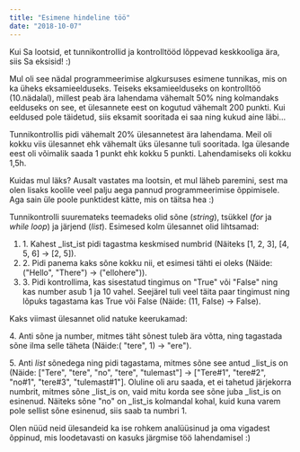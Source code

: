 ```yaml
---
title: "Esimene hindeline töö"
date: "2018-10-07"
---
```


Kui Sa lootsid, et tunnikontrollid ja kontrolltööd lõppevad keskkooliga ära, siis Sa eksisid! :)

Mul oli see nädal programmeerimise algkursuses esimene tunnikas, mis on ka üheks eksamieelduseks. Teiseks eksamieelduseks on kontrolltöö (10.nädalal), millest peab ära lahendama vähemalt 50% ning kolmandaks eelduseks on see, et ülesannete eest on kogutud vähemalt 200 punkti. Kui eeldused pole täidetud, siis eksamit sooritada ei saa ning kukud aine läbi...

Tunnikontrollis pidi vähemalt 20% ülesannetest ära lahendama. Meil oli kokku viis ülesannet ehk vähemalt üks ülesanne tuli sooritada. Iga ülesande eest oli võimalik saada 1 punkt ehk kokku 5 punkti. Lahendamiseks oli kokku 1,5h.

Kuidas mul läks? Ausalt vastates ma lootsin, et mul läheb paremini, sest ma olen lisaks koolile veel palju aega pannud programmeerimise õppimisele. Aga sain üle poole punktidest kätte, mis on täitsa hea :)

Tunnikontrolli suuremateks teemadeks olid sõne (_string_), tsükkel (_for_ ja _while_ _loop_) ja järjend (_list_). Esimesed kolm ülesannet olid lihtsamad:

1. 1\. Kahest _list_ist pidi tagastma keskmised numbrid (Näiteks \[1, 2, 3\], \[4, 5, 6\] -> \[2, 5\]).
2. 2\. Pidi panema kaks sõne kokku nii, et esimesi tähti ei oleks (Näide: ("Hello", "There") -> ("ellohere")).
3. 3\. Pidi kontrollima, kas sisestatud tingimus on "True" või "False" ning kas number asub 1 ja 10 vahel. Seejärel tuli veel täita paar tingimust ning lõpuks tagastama kas True või False (Näide: (11, False) -> False).

Kaks viimast ülesannet olid natuke keerukamad:

4\. Anti sõne ja number, mitmes täht sõnest tuleb ära võtta, ning tagastada sõne ilma selle täheta (Näide:( "tere", 1) -> "ere").

5\. Anti _list_ sõnedega ning pidi tagastama, mitmes sõne see antud _list_is on (Näide: \["Tere", "tere", "no", "tere", "tulemast"\] -> \["Tere#1", "tere#2", "no#1", "tere#3", "tulemast#1"\]. Oluline oli aru saada, et ei tahetud järjekorra numbrit, mitmes sõne _list_is on, vaid mitu korda see sõne juba _list_is on esinenud. Näiteks sõne "no" on _list_is kolmandal kohal, kuid kuna varem pole sellist sõne esinenud, siis saab ta numbri 1.

Olen nüüd neid ülesandeid ka ise rohkem analüüsinud ja oma vigadest õppinud, mis loodetavasti on kasuks järgmise töö lahendamisel :)
